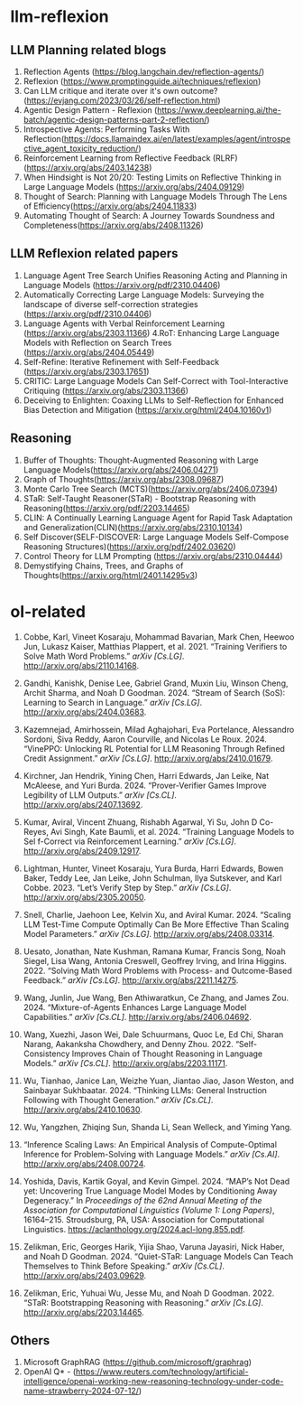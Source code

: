 # llm-reflexion
## LLM Planning related blogs

1. Reflection Agents (https://blog.langchain.dev/reflection-agents/)
2. Reflexion (https://www.promptingguide.ai/techniques/reflexion)
3. Can LLM critique and iterate over it's own outcome? (https://evjang.com/2023/03/26/self-reflection.html)
4. Agentic Design Pattern - Reflexion (https://www.deeplearning.ai/the-batch/agentic-design-patterns-part-2-reflection/)
5. Introspective Agents: Performing Tasks With Reflection(https://docs.llamaindex.ai/en/latest/examples/agent/introspective_agent_toxicity_reduction/)
6. Reinforcement Learning from Reflective Feedback (RLRF)(https://arxiv.org/abs/2403.14238)
7. When Hindsight is Not 20/20: Testing Limits on Reflective Thinking in Large Language Models (https://arxiv.org/abs/2404.09129)
8. Thought of Search: Planning with Language Models Through The Lens of Efficiency(https://arxiv.org/abs/2404.11833)
9. Automating Thought of Search: A Journey Towards Soundness and Completeness(https://arxiv.org/abs/2408.11326)



## LLM Reflexion related papers

1. Language Agent Tree Search Unifies Reasoning Acting and Planning in Language Models (https://arxiv.org/pdf/2310.04406)
2. Automatically Correcting Large Language Models: Surveying the landscape of diverse self-correction strategies (https://arxiv.org/pdf/2310.04406)
3. Language Agents with Verbal Reinforcement Learning (https://arxiv.org/abs/2303.11366)
4.RoT: Enhancing Large Language Models with Reflection on Search Trees (https://arxiv.org/abs/2404.05449)
5. Self-Refine: Iterative Refinement with Self-Feedback (https://arxiv.org/abs/2303.17651)
6. CRITIC: Large Language Models Can Self-Correct with Tool-Interactive Critiquing (https://arxiv.org/abs/2303.11366)
7. Deceiving to Enlighten: Coaxing LLMs to Self-Reflection for Enhanced Bias Detection and Mitigation
(https://arxiv.org/html/2404.10160v1)


## Reasoning
1. Buffer of Thoughts: Thought-Augmented Reasoning with Large Language Models(https://arxiv.org/abs/2406.04271)
2. Graph of Thoughts(https://arxiv.org/abs/2308.09687)
3. Monte Carlo Tree Search (MCTS)(https://arxiv.org/abs/2406.07394)
4. STaR: Self-Taught Reasoner(STaR) - Bootstrap Reasoning with Reasoning(https://arxiv.org/pdf/2203.14465)
5. CLIN: A Continually Learning Language Agent for Rapid Task Adaptation and Generalization(CLIN)(https://arxiv.org/abs/2310.10134)
6. Self Discover(SELF-DISCOVER: Large Language Models Self-Compose Reasoning Structures)(https://arxiv.org/pdf/2402.03620)
7. Control Theory for LLM Prompting (https://arxiv.org/abs/2310.04444)
8. Demystifying Chains, Trees, and Graphs of Thoughts(https://arxiv.org/html/2401.14295v3)

# ol-related

1. Cobbe, Karl, Vineet Kosaraju, Mohammad Bavarian, Mark Chen, Heewoo Jun,
Lukasz Kaiser, Matthias Plappert, et al. 2021. “Training Verifiers to
Solve Math Word Problems.” *arXiv \[Cs.LG\]*.
<http://arxiv.org/abs/2110.14168>.

2. Gandhi, Kanishk, Denise Lee, Gabriel Grand, Muxin Liu, Winson Cheng,
Archit Sharma, and Noah D Goodman. 2024. “Stream of Search (SoS):
Learning to Search in Language.” *arXiv \[Cs.LG\]*.
<http://arxiv.org/abs/2404.03683>.

3. Kazemnejad, Amirhossein, Milad Aghajohari, Eva Portelance, Alessandro
Sordoni, Siva Reddy, Aaron Courville, and Nicolas Le Roux. 2024.
“VinePPO: Unlocking RL Potential for LLM Reasoning Through Refined
Credit Assignment.” *arXiv \[Cs.LG\]*.
<http://arxiv.org/abs/2410.01679>.

4. Kirchner, Jan Hendrik, Yining Chen, Harri Edwards, Jan Leike, Nat
McAleese, and Yuri Burda. 2024. “Prover-Verifier Games Improve
Legibility of LLM Outputs.” *arXiv \[Cs.CL\]*.
<http://arxiv.org/abs/2407.13692>.

5. Kumar, Aviral, Vincent Zhuang, Rishabh Agarwal, Yi Su, John D Co-Reyes,
Avi Singh, Kate Baumli, et al. 2024. “Training Language Models to
Sel f-Correct via Reinforcement Learning.” *arXiv \[Cs.LG\]*.
<http://arxiv.org/abs/2409.12917>.

6. Lightman, Hunter, Vineet Kosaraju, Yura Burda, Harri Edwards, Bowen
Baker, Teddy Lee, Jan Leike, John Schulman, Ilya Sutskever, and Karl
Cobbe. 2023. “Let’s Verify Step by Step.” *arXiv \[Cs.LG\]*.
<http://arxiv.org/abs/2305.20050>.

7. Snell, Charlie, Jaehoon Lee, Kelvin Xu, and Aviral Kumar. 2024. “Scaling
LLM Test-Time Compute Optimally Can Be More Effective Than Scaling Model
Parameters.” *arXiv \[Cs.LG\]*. <http://arxiv.org/abs/2408.03314>.

8. Uesato, Jonathan, Nate Kushman, Ramana Kumar, Francis Song, Noah Siegel,
Lisa Wang, Antonia Creswell, Geoffrey Irving, and Irina Higgins. 2022.
“Solving Math Word Problems with Process- and Outcome-Based Feedback.”
*arXiv \[Cs.LG\]*. <http://arxiv.org/abs/2211.14275>.

9. Wang, Junlin, Jue Wang, Ben Athiwaratkun, Ce Zhang, and James Zou. 2024.
“Mixture-of-Agents Enhances Large Language Model Capabilities.” *arXiv
\[Cs.CL\]*. <http://arxiv.org/abs/2406.04692>.

10. Wang, Xuezhi, Jason Wei, Dale Schuurmans, Quoc Le, Ed Chi, Sharan
Narang, Aakanksha Chowdhery, and Denny Zhou. 2022. “Self-Consistency
Improves Chain of Thought Reasoning in Language Models.” *arXiv
\[Cs.CL\]*. <http://arxiv.org/abs/2203.11171>.

11. Wu, Tianhao, Janice Lan, Weizhe Yuan, Jiantao Jiao, Jason Weston, and
Sainbayar Sukhbaatar. 2024. “Thinking LLMs: General Instruction
Following with Thought Generation.” *arXiv \[Cs.CL\]*.
<http://arxiv.org/abs/2410.10630>.

12. Wu, Yangzhen, Zhiqing Sun, Shanda Li, Sean Welleck, and Yiming Yang.
2024. “Inference Scaling Laws: An Empirical Analysis of Compute-Optimal
Inference for Problem-Solving with Language Models.” *arXiv \[Cs.AI\]*.
<http://arxiv.org/abs/2408.00724>.

13. Yoshida, Davis, Kartik Goyal, and Kevin Gimpel. 2024.
“<span class="nocase">MAP’s</span> Not Dead yet: Uncovering True
Language Model Modes by Conditioning Away Degeneracy.” In *Proceedings
of the 62nd Annual Meeting of the Association for Computational
Linguistics (Volume 1: Long Papers)*, 16164–215. Stroudsburg, PA, USA:
Association for Computational Linguistics.
<https://aclanthology.org/2024.acl-long.855.pdf>.

14. Zelikman, Eric, Georges Harik, Yijia Shao, Varuna Jayasiri, Nick Haber,
and Noah D Goodman. 2024. “Quiet-STaR: Language Models Can Teach
Themselves to Think Before Speaking.” *arXiv \[Cs.CL\]*.
<http://arxiv.org/abs/2403.09629>.

15. Zelikman, Eric, Yuhuai Wu, Jesse Mu, and Noah D Goodman. 2022. “STaR:
Bootstrapping Reasoning with Reasoning.” *arXiv \[Cs.LG\]*.
<http://arxiv.org/abs/2203.14465>.

## Others
1. Microsoft GraphRAG (https://github.com/microsoft/graphrag)
2. OpenAI Q* - (https://www.reuters.com/technology/artificial-intelligence/openai-working-new-reasoning-technology-under-code-name-strawberry-2024-07-12/)




